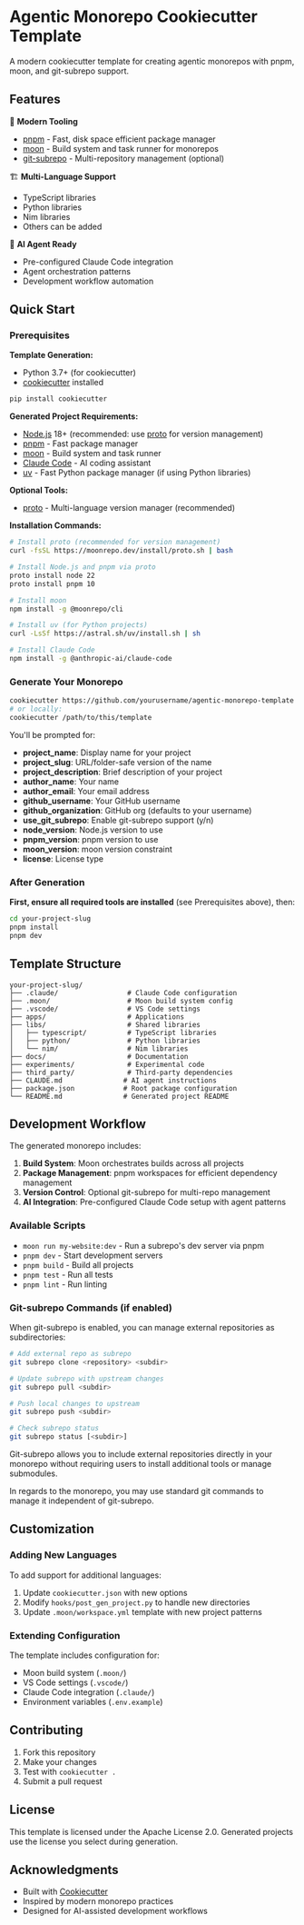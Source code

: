 # Agentic Monorepo Cookiecutter Template

A modern cookiecutter template for creating agentic monorepos with pnpm, moon, and git-subrepo support.

## Features

🚀 **Modern Tooling**
- [pnpm](https://pnpm.io/) - Fast, disk space efficient package manager
- [moon](https://moonrepo.dev/) - Build system and task runner for monorepos
- [git-subrepo](https://github.com/ingydotnet/git-subrepo) - Multi-repository management (optional)

🏗️ **Multi-Language Support**
- TypeScript libraries
- Python libraries
- Nim libraries
- Others can be added

🤖 **AI Agent Ready**
- Pre-configured Claude Code integration
- Agent orchestration patterns
- Development workflow automation

## Quick Start

### Prerequisites

**Template Generation:**
- Python 3.7+ (for cookiecutter)
- [cookiecutter](https://cookiecutter.readthedocs.io/) installed

```bash
pip install cookiecutter
```

**Generated Project Requirements:**
- [Node.js](https://nodejs.org/) 18+ (recommended: use [proto](https://moonrepo.dev/proto) for version management)
- [pnpm](https://pnpm.io/) - Fast package manager
- [moon](https://moonrepo.dev/) - Build system and task runner
- [Claude Code](https://claude.ai/code) - AI coding assistant
- [uv](https://docs.astral.sh/uv/) - Fast Python package manager (if using Python libraries)

**Optional Tools:**
- [proto](https://moonrepo.dev/proto) - Multi-language version manager (recommended)
 

**Installation Commands:**
```bash
# Install proto (recommended for version management)
curl -fsSL https://moonrepo.dev/install/proto.sh | bash

# Install Node.js and pnpm via proto
proto install node 22
proto install pnpm 10

# Install moon
npm install -g @moonrepo/cli

# Install uv (for Python projects)
curl -LsSf https://astral.sh/uv/install.sh | sh

# Install Claude Code
npm install -g @anthropic-ai/claude-code
```

### Generate Your Monorepo

```bash
cookiecutter https://github.com/yourusername/agentic-monorepo-template
# or locally:
cookiecutter /path/to/this/template
```

You'll be prompted for:

- **project_name**: Display name for your project
- **project_slug**: URL/folder-safe version of the name
- **project_description**: Brief description of your project
- **author_name**: Your name
- **author_email**: Your email address
- **github_username**: Your GitHub username
- **github_organization**: GitHub org (defaults to your username)
- **use_git_subrepo**: Enable git-subrepo support (y/n)
- **node_version**: Node.js version to use
- **pnpm_version**: pnpm version to use
- **moon_version**: moon version constraint
- **license**: License type

### After Generation

**First, ensure all required tools are installed** (see Prerequisites above), then:

```bash
cd your-project-slug
pnpm install
pnpm dev
```

## Template Structure

```
your-project-slug/
├── .claude/                 # Claude Code configuration
├── .moon/                   # Moon build system config
├── .vscode/                 # VS Code settings
├── apps/                    # Applications
├── libs/                    # Shared libraries
│   ├── typescript/          # TypeScript libraries
│   ├── python/              # Python libraries
│   └── nim/                 # Nim libraries
├── docs/                    # Documentation
├── experiments/             # Experimental code
├── third_party/             # Third-party dependencies
├── CLAUDE.md               # AI agent instructions
├── package.json            # Root package configuration
└── README.md               # Generated project README
```

## Development Workflow

The generated monorepo includes:

1. **Build System**: Moon orchestrates builds across all projects
2. **Package Management**: pnpm workspaces for efficient dependency management
3. **Version Control**: Optional git-subrepo for multi-repo management
4. **AI Integration**: Pre-configured Claude Code setup with agent patterns

### Available Scripts

- `moon run my-website:dev` - Run a subrepo's dev server via pnpm
- `pnpm dev` - Start development servers
- `pnpm build` - Build all projects
- `pnpm test` - Run all tests
- `pnpm lint` - Run linting

### Git-subrepo Commands (if enabled)

When git-subrepo is enabled, you can manage external repositories as subdirectories:

```bash
# Add external repo as subrepo
git subrepo clone <repository> <subdir>

# Update subrepo with upstream changes  
git subrepo pull <subdir>

# Push local changes to upstream
git subrepo push <subdir>

# Check subrepo status
git subrepo status [<subdir>]
```

Git-subrepo allows you to include external repositories directly in your monorepo without requiring users to install additional tools or manage submodules.

In regards to the monorepo, you may use standard git commands to manage it independent of git-subrepo.

## Customization

### Adding New Languages

To add support for additional languages:

1. Update `cookiecutter.json` with new options
2. Modify `hooks/post_gen_project.py` to handle new directories
3. Update `.moon/workspace.yml` template with new project patterns

### Extending Configuration

The template includes configuration for:
- Moon build system (`.moon/`)
- VS Code settings (`.vscode/`)
- Claude Code integration (`.claude/`)
- Environment variables (`.env.example`)

## Contributing

1. Fork this repository
2. Make your changes
3. Test with `cookiecutter .`
4. Submit a pull request

## License

This template is licensed under the Apache License 2.0. Generated projects use the license you select during generation.

## Acknowledgments

- Built with [Cookiecutter](https://github.com/cookiecutter/cookiecutter)
- Inspired by modern monorepo practices
- Designed for AI-assisted development workflows